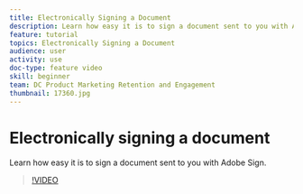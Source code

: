 ```yaml
---
title: Electronically Signing a Document
description: Learn how easy it is to sign a document sent to you with Adobe Sign
feature: tutorial
topics: Electronically Signing a Document
audience: user
activity: use
doc-type: feature video
skill: beginner
team: DC Product Marketing Retention and Engagement
thumbnail: 17360.jpg
---
```


# Electronically signing a document

Learn how easy it is to sign a document sent to you with Adobe Sign.

>[!VIDEO](https://video.tv.adobe.com/v/17360?hidetitle=true)